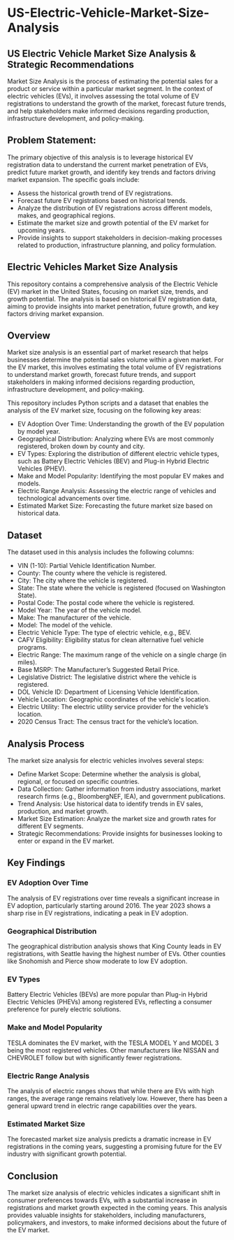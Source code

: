 # US-Electric-Vehicle-Market-Size-Analysis
## US Electric Vehicle Market Size Analysis &amp; Strategic Recommendations 

Market Size Analysis is the process of estimating the potential sales for a product or service within a particular market segment. In the context of electric vehicles (EVs), it involves assessing the total volume of EV registrations to understand the growth of the market, forecast future trends, and help stakeholders make informed decisions regarding production, infrastructure development, and policy-making.

## Problem Statement:
The primary objective of this analysis is to leverage historical EV registration data to understand the current market penetration of EVs, predict future market growth, and identify key trends and factors driving market expansion. The specific goals include:

- Assess the historical growth trend of EV registrations.
- Forecast future EV registrations based on historical trends.
- Analyze the distribution of EV registrations across different models, makes, and geographical regions.
- Estimate the market size and growth potential of the EV market for upcoming years.
- Provide insights to support stakeholders in decision-making processes related to production, infrastructure planning, and policy formulation.

## Electric Vehicles Market Size Analysis
This repository contains a comprehensive analysis of the Electric Vehicle (EV) market in the United States, focusing on market size, trends, and growth potential. The analysis is based on historical EV registration data, aiming to provide insights into market penetration, future growth, and key factors driving market expansion.

## Overview
Market size analysis is an essential part of market research that helps businesses determine the potential sales volume within a given market. For the EV market, this involves estimating the total volume of EV registrations to understand market growth, forecast future trends, and support stakeholders in making informed decisions regarding production, infrastructure development, and policy-making.

This repository includes Python scripts and a dataset that enables the analysis of the EV market size, focusing on the following key areas:

- EV Adoption Over Time: Understanding the growth of the EV population by model year.
- Geographical Distribution: Analyzing where EVs are most commonly registered, broken down by county and city.
- EV Types: Exploring the distribution of different electric vehicle types, such as Battery Electric Vehicles (BEV) and Plug-in Hybrid Electric Vehicles (PHEV).
- Make and Model Popularity: Identifying the most popular EV makes and models.
- Electric Range Analysis: Assessing the electric range of vehicles and technological advancements over time.
- Estimated Market Size: Forecasting the future market size based on historical data.
## Dataset
The dataset used in this analysis includes the following columns:

- VIN (1-10): Partial Vehicle Identification Number.
- County: The county where the vehicle is registered.
- City: The city where the vehicle is registered.
- State: The state where the vehicle is registered (focused on Washington State).
- Postal Code: The postal code where the vehicle is registered.
- Model Year: The year of the vehicle model.
- Make: The manufacturer of the vehicle.
- Model: The model of the vehicle.
- Electric Vehicle Type: The type of electric vehicle, e.g., BEV.
- CAFV Eligibility: Eligibility status for clean alternative fuel vehicle programs.
- Electric Range: The maximum range of the vehicle on a single charge (in miles).
- Base MSRP: The Manufacturer’s Suggested Retail Price.
- Legislative District: The legislative district where the vehicle is registered.
- DOL Vehicle ID: Department of Licensing Vehicle Identification.
- Vehicle Location: Geographic coordinates of the vehicle's location.
- Electric Utility: The electric utility service provider for the vehicle’s location.
- 2020 Census Tract: The census tract for the vehicle’s location.
## Analysis Process
The market size analysis for electric vehicles involves several steps:

- Define Market Scope: Determine whether the analysis is global, regional, or focused on specific countries.
- Data Collection: Gather information from industry associations, market research firms (e.g., BloombergNEF, IEA), and government publications.
- Trend Analysis: Use historical data to identify trends in EV sales, production, and market growth.
- Market Size Estimation: Analyze the market size and growth rates for different EV segments.
- Strategic Recommendations: Provide insights for businesses looking to enter or expand in the EV market.
## Key Findings
### EV Adoption Over Time
The analysis of EV registrations over time reveals a significant increase in EV adoption, particularly starting around 2016. The year 2023 shows a sharp rise in EV registrations, indicating a peak in EV adoption.

### Geographical Distribution
The geographical distribution analysis shows that King County leads in EV registrations, with Seattle having the highest number of EVs. Other counties like Snohomish and Pierce show moderate to low EV adoption.

### EV Types
Battery Electric Vehicles (BEVs) are more popular than Plug-in Hybrid Electric Vehicles (PHEVs) among registered EVs, reflecting a consumer preference for purely electric solutions.

### Make and Model Popularity
TESLA dominates the EV market, with the TESLA MODEL Y and MODEL 3 being the most registered vehicles. Other manufacturers like NISSAN and CHEVROLET follow but with significantly fewer registrations.

### Electric Range Analysis
The analysis of electric ranges shows that while there are EVs with high ranges, the average range remains relatively low. However, there has been a general upward trend in electric range capabilities over the years.

### Estimated Market Size
The forecasted market size analysis predicts a dramatic increase in EV registrations in the coming years, suggesting a promising future for the EV industry with significant growth potential.

## Conclusion
The market size analysis of electric vehicles indicates a significant shift in consumer preferences towards EVs, with a substantial increase in registrations and market growth expected in the coming years. This analysis provides valuable insights for stakeholders, including manufacturers, policymakers, and investors, to make informed decisions about the future of the EV market.
